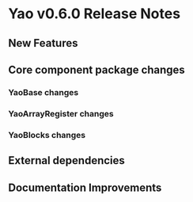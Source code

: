 # Yao v0.6.0 Release Notes

## New Features
## Core component package changes
### YaoBase changes
### YaoArrayRegister changes
### YaoBlocks changes
## External dependencies
## Documentation Improvements
